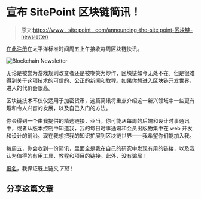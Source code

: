 # 宣布 SitePoint 区块链简讯！

> 原文:[https://www . site point . com/announcing-the-site point-区块链-newsletter/](https://www.sitepoint.com/announcing-the-sitepoint-blockchain-newsletter/)

[在此注册](https://go.sitepoint.com/h/y/8E2EB509A7FCCD86)在太平洋标准时间周五上午接收每周区块链快讯。

![Blockchain Newsletter](../Images/c13cce84cc3a5908e0517c187c022958.png)

无论是被誉为游戏规则改变者还是被嘲笑为炒作，区块链如今无处不在。但是很难得到关于这项技术的可信的、公正的新闻和教程。如果你想进入区块链开发世界，进入的代价会很高。

区块链技术不仅仅适用于加密货币，这篇简讯将重点介绍这一新兴领域中一些更有趣和令人兴奋的发展，以及自己入门的方法。

你会得到一个由我提供的精选链接，亚当。你可能从每周的后端和设计时事通讯中，或者从版本控制中知道我，我的每日时事通讯和会员出版物集中在 web 开发和设计的前沿。现在我想把我的知识扩展到区块链世界——我希望你们能加入我。

每周五，你会收到一份简讯，里面全是我在自己的研究中发现有用的链接，以及我认为值得的有用工具、教程和项目的链接。此外，没有骗局！

[报名](https://go.sitepoint.com/h/y/8E2EB509A7FCCD86)，我保证既上链又*下链*！

## 分享这篇文章